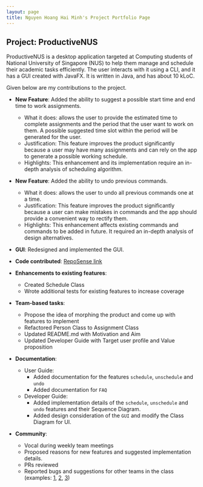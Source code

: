 ```yaml
---
layout: page
title: Nguyen Hoang Hai Minh's Project Portfolio Page
---
```


## Project: ProductiveNUS

ProductiveNUS is a desktop application targeted at Computing students of National University of Singapore (NUS) to help them manage and schedule their academic tasks efficiently. The user interacts with it using a CLI, and it has a GUI created with JavaFX. It is written in Java, and has about 10 kLoC.

Given below are my contributions to the project.

* **New Feature**: Added the ability to suggest a possible start time and end time to work assignments.
    * What it does: allows the user to provide the estimated time to complete assignments and the period that the user want to work on them.
    A possible suggested time slot within the period will be generated for the user.
    * Justification: This feature improves the product significantly because a user may have many assignments and can rely on the app to generate a possible working schedule.
    * Highlights: This enhancement and its implementation require an in-depth analysis of scheduling algorithm.
    
* **New Feature**: Added the ability to undo previous commands.
    * What it does: allows the user to undo all previous commands one at a time.
    * Justification: This feature improves the product significantly because a user can make mistakes in commands and the app should provide a convenient way to rectify them.
    * Highlights: This enhancement affects existing commands and commands to be added in future. It required an in-depth analysis of design alternatives.
    
* **GUI**: Redesigned and implemented the GUI.

* **Code contributed**: [RepoSense link](https://nus-cs2103-ay2021s1.github.io/tp-dashboard/#breakdown=true&search=minhhhnguyen2000)

* **Enhancements to existing features**:
  * Created Schedule Class
  * Wrote additional tests for existing features to increase coverage
  
* **Team-based tasks**:
  * Propose the idea of morphing the product and come up with features to implement
  * Refactored Person Class to Assignment Class
  * Updated README.md with Motivation and Aim
  * Updated Developer Guide with Target user profile and Value proposition

* **Documentation**:
  * User Guide:
    * Added documentation for the features `schedule`, `unschedule` and `undo`
    * Added documentation for `FAQ`
  * Developer Guide:
    * Added implementation details of the `schedule`, `unschedule` and `undo` features and their Sequence Diagram.
    * Added design consideration of the `GUI` and modify the Class Diagram for UI.

* **Community**:
  * Vocal during weekly team meetings
  * Proposed reasons for new features and suggested implementation details.  
  * PRs reviewed
  * Reported bugs and suggestions for other teams in the class (examples: [1](https://github.com/minhhhnguyen2000/ped/issues/1), [2](https://github.com/minhhhnguyen2000/ped/issues/2), [3](https://github.com/minhhhnguyen2000/ped/issues/3))
